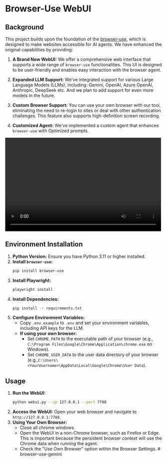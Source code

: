 # Browser-Use WebUI

## Background

This project builds upon the foundation of the [browser-use](https://github.com/browser-use/browser-use), which is designed to make websites accessible for AI agents. We have enhanced the original capabilities by providing:

1.  **A Brand New WebUI:** We offer a comprehensive web interface that supports a wide range of `browser-use` functionalities. This UI is designed to be user-friendly and enables easy interaction with the browser agent.

2.  **Expanded LLM Support:** We've integrated support for various Large Language Models (LLMs), including: Gemini, OpenAI, Azure OpenAI, Anthropic, DeepSeek etc. And we plan to add support for even more models in the future.

3.  **Custom Browser Support:** You can use your own browser with our tool, eliminating the need to re-login to sites or deal with other authentication challenges. This feature also supports high-definition screen recording.

4.  **Customized Agent:** We've implemented a custom agent that enhances `browser-use` with Optimized prompts.

<video src="https://github.com/user-attachments/assets/58c0f59e-02b4-4413-aba8-6184616bf181" controls="controls" width="500" height="300" >Your browser does not support playing this video!</video>

## Environment Installation

1.  **Python Version:** Ensure you have Python 3.11 or higher installed.
2.  **Install `browser-use`:**
    ```bash
    pip install browser-use
    ```
3.  **Install Playwright:**
    ```bash
    playwright install
    ```
4.  **Install Dependencies:**
    ```bash
    pip install -r requirements.txt
    ```
5.  **Configure Environment Variables:**
    - Copy `.env.example` to `.env` and set your environment variables, including API keys for the LLM.
    - **If using your own browser:**
      - Set `CHROME_PATH` to the executable path of your browser (e.g., `C:\Program Files\Google\Chrome\Application\chrome.exe` on Windows).
      - Set `CHROME_USER_DATA` to the user data directory of your browser (e.g.,`C:\Users\<YourUsername>\AppData\Local\Google\Chrome\User Data`).

## Usage

1.  **Run the WebUI:**
    ```bash
    python webui.py --ip 127.0.0.1 --port 7788
    ```
2.  **Access the WebUI:** Open your web browser and navigate to `http://127.0.0.1:7788`.
3.  **Using Your Own Browser:**
    - Close all chrome windows
    - Open the WebUI in a non-Chrome browser, such as Firefox or Edge. This is important because the persistent browser context will use the Chrome data when running the agent.
    - Check the "Use Own Browser" option within the Browser Settings.
#   b r o w s e r - u s e - g e m i n i  
 